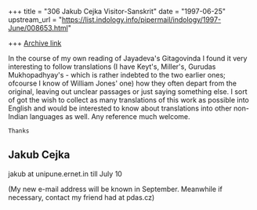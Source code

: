 +++
title = "306 Jakub Cejka Visitor-Sanskrit"
date = "1997-06-25"
upstream_url = "https://list.indology.info/pipermail/indology/1997-June/008653.html"

+++
[Archive link](https://list.indology.info/pipermail/indology/1997-June/008653.html)

In the course of my own reading of Jayadeva's Gitagovinda I found it very
interesting to follow translations (I have Keyt's, Miller's, Gurudas
Mukhopadhyay's - which is rather indebted to the two earlier ones;
ofcourse I know of William Jones' one) how they often depart from the
original, leaving out unclear passages or just saying something else. I
sort of got the wish to collect as many translations of this work as
possible into English and would be interested to know about translations
into other non-Indian languages as well.   Any reference much welcome.

    Thanks


Jakub Cejka
---------------------------------------------------------------
jakub at unipune.ernet.in     till July 10

(My new e-mail address will be known in September. 
Meanwhile if necessary, contact my friend had at pdas.cz)





